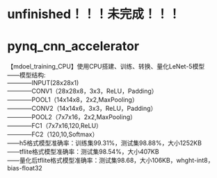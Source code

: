 # unfinished！！！未完成！！！
# pynq_cnn_accelerator
【mdoel_training_CPU】使用CPU搭建、训练、转换、量化LeNet-5模型  
——模型结构:  
————INPUT(28x28x1)  
————CONV1（28x28x8，3x3，ReLU，Padding）  
————POOL1（14x14x8，2x2,MaxPooling）  
————CONV2（14x14x6，3x3，ReLU，Padding）  
————POOL2（7x7x16，2x2,MaxPooling）  
————FC1（7x7x16,120,ReLU）  
————FC2（120,10,Softmax）  
——h5格式模型准确率：训练集99.31%，测试集98.88%，大小1252KB  
——tflite格式模型准确率：测试集98.54%，大小407KB  
——量化后tflite格式模型准确率：测试集98.68，大小106KB，whght-int8，bias-float32  

